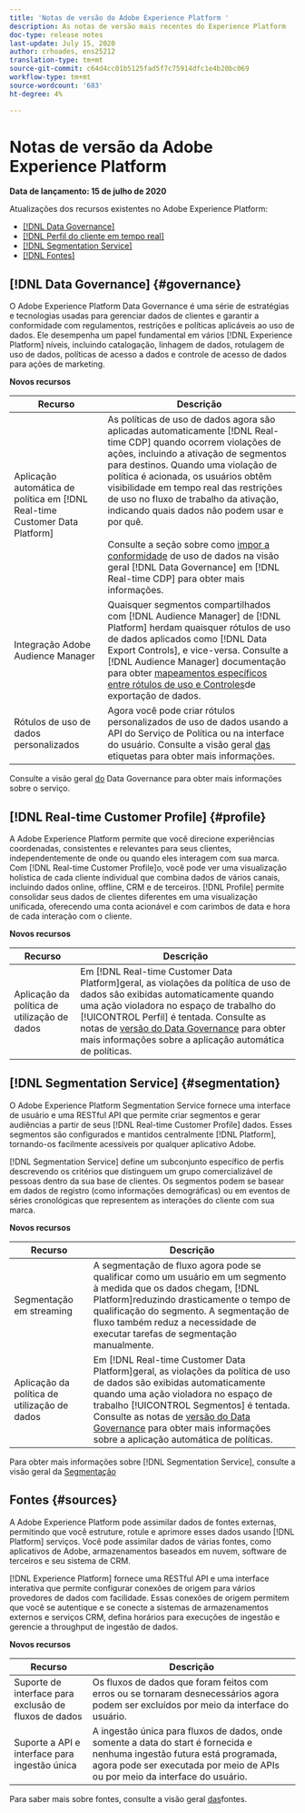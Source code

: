 ```yaml
---
title: 'Notas de versão do Adobe Experience Platform '
description: As notas de versão mais recentes do Experience Platform
doc-type: release notes
last-update: July 15, 2020
author: crhoades, ens25212
translation-type: tm+mt
source-git-commit: c64d4cc01b5125fad5f7c75914dfc1e4b20bc069
workflow-type: tm+mt
source-wordcount: '683'
ht-degree: 4%

---
```



# Notas de versão da Adobe Experience Platform

**Data de lançamento: 15 de julho de 2020**

Atualizações dos recursos existentes no Adobe Experience Platform:

- [[!DNL Data Governance]](#governance)
- [[!DNL Perfil do cliente em tempo real]](#profile)
- [[!DNL Segmentation Service]](#segmentation)
- [[!DNL Fontes]](#sources)

## [!DNL Data Governance] {#governance}

O Adobe Experience Platform Data Governance é uma série de estratégias e tecnologias usadas para gerenciar dados de clientes e garantir a conformidade com regulamentos, restrições e políticas aplicáveis ao uso de dados. Ele desempenha um papel fundamental em vários [!DNL Experience Platform] níveis, incluindo catalogação, linhagem de dados, rotulagem de uso de dados, políticas de acesso a dados e controle de acesso de dados para ações de marketing.

**Novos recursos**

| Recurso | Descrição |
| -----------| ---------- |
| Aplicação automática de política em [!DNL Real-time Customer Data Platform] | As políticas de uso de dados agora são aplicadas automaticamente [!DNL Real-time CDP] quando ocorrem violações de ações, incluindo a ativação de segmentos para destinos. Quando uma violação de política é acionada, os usuários obtêm visibilidade em tempo real das restrições de uso no fluxo de trabalho da ativação, indicando quais dados não podem usar e por quê.<br><br>Consulte a seção sobre como [impor a conformidade](../../rtcdp/privacy/data-governance-overview.md#enforce-data-usage-compliance) de uso de dados na visão geral [!DNL Data Governance] em [!DNL Real-time CDP] para obter mais informações. |
| Integração Adobe Audience Manager | Quaisquer segmentos compartilhados com [!DNL Audience Manager] de [!DNL Platform] herdam quaisquer rótulos de uso de dados aplicados como [!DNL Data Export Controls], e vice-versa. Consulte a [!DNL Audience Manager] documentação para obter [mapeamentos específicos entre rótulos de uso e Controles](https://docs.adobe.com/content/help/en/audience-manager/user-guide/implementation-integration-guides/integration-experience-platform/aam-aep-audience-sharing.html#aam-data-export-control-in-aep)de exportação de dados. |
| Rótulos de uso de dados personalizados | Agora você pode criar rótulos personalizados de uso de dados usando a API do Serviço de Política ou na interface do usuário. Consulte a visão geral [das](../../data-governance/labels/overview.md) etiquetas para obter mais informações. |

Consulte a visão geral [do](../../data-governance/home.md) Data Governance para obter mais informações sobre o serviço.

## [!DNL Real-time Customer Profile] {#profile}

A Adobe Experience Platform permite que você direcione experiências coordenadas, consistentes e relevantes para seus clientes, independentemente de onde ou quando eles interagem com sua marca. Com [!DNL Real-time Customer Profile]o, você pode ver uma visualização holística de cada cliente individual que combina dados de vários canais, incluindo dados online, offline, CRM e de terceiros. [!DNL Profile] permite consolidar seus dados de clientes diferentes em uma visualização unificada, oferecendo uma conta acionável e com carimbos de data e hora de cada interação com o cliente.

**Novos recursos**

| Recurso | Descrição |
| ------- | ----------- |
| Aplicação da política de utilização de dados | Em [!DNL Real-time Customer Data Platform]geral, as violações da política de uso de dados são exibidas automaticamente quando uma ação violadora no espaço de trabalho do [!UICONTROL Perfil] é tentada. Consulte as notas de [versão do Data Governance](#governance) para obter mais informações sobre a aplicação automática de políticas. |

## [!DNL Segmentation Service] {#segmentation}

O Adobe Experience Platform Segmentation Service fornece uma interface de usuário e uma RESTful API que permite criar segmentos e gerar audiências a partir de seus [!DNL Real-time Customer Profile] dados. Esses segmentos são configurados e mantidos centralmente [!DNL Platform], tornando-os facilmente acessíveis por qualquer aplicativo Adobe.

[!DNL Segmentation Service] define um subconjunto específico de perfis descrevendo os critérios que distinguem um grupo comercializável de pessoas dentro da sua base de clientes. Os segmentos podem se basear em dados de registro (como informações demográficas) ou em eventos de séries cronológicas que representem as interações do cliente com sua marca.

**Novos recursos**

| Recurso | Descrição |
| ------- | ----------- |
| Segmentação em streaming | A segmentação de fluxo agora pode se qualificar como um usuário em um segmento à medida que os dados chegam, [!DNL Platform]reduzindo drasticamente o tempo de qualificação do segmento. A segmentação de fluxo também reduz a necessidade de executar tarefas de segmentação manualmente. |
| Aplicação da política de utilização de dados | Em [!DNL Real-time Customer Data Platform]geral, as violações da política de uso de dados são exibidas automaticamente quando uma ação violadora no espaço de trabalho [!UICONTROL Segmentos] é tentada. Consulte as notas de [versão do Data Governance](#governance) para obter mais informações sobre a aplicação automática de políticas. |

Para obter mais informações sobre [!DNL Segmentation Service], consulte a visão geral da [Segmentação](../../segmentation/home.md)

## Fontes {#sources}

A Adobe Experience Platform pode assimilar dados de fontes externas, permitindo que você estruture, rotule e aprimore esses dados usando [!DNL Platform] serviços. Você pode assimilar dados de várias fontes, como aplicativos de Adobe, armazenamentos baseados em nuvem, software de terceiros e seu sistema de CRM.

[!DNL Experience Platform] fornece uma RESTful API e uma interface interativa que permite configurar conexões de origem para vários provedores de dados com facilidade. Essas conexões de origem permitem que você se autentique e se conecte a sistemas de armazenamentos externos e serviços CRM, defina horários para execuções de ingestão e gerencie a throughput de ingestão de dados.

**Novos recursos**

| Recurso | Descrição |
| ------- | ----------- |
| Suporte de interface para exclusão de fluxos de dados | Os fluxos de dados que foram feitos com erros ou se tornaram desnecessários agora podem ser excluídos por meio da interface do usuário. |
| Suporte a API e interface para ingestão única | A ingestão única para fluxos de dados, onde somente a data do start é fornecida e nenhuma ingestão futura está programada, agora pode ser executada por meio de APIs ou por meio da interface do usuário. |

Para saber mais sobre fontes, consulte a visão geral [das](../../sources/home.md)fontes.
